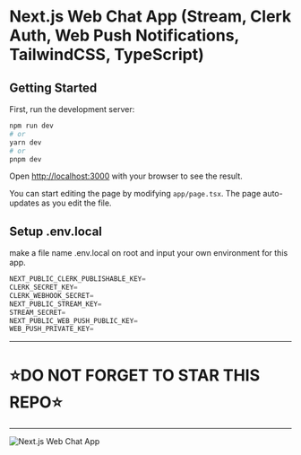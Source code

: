 # Next.js Web Chat App (Stream, Clerk Auth, Web Push Notifications, TailwindCSS, TypeScript)

## Getting Started

First, run the development server:

```bash
npm run dev
# or
yarn dev
# or
pnpm dev
```

Open [http://localhost:3000](http://localhost:3000) with your browser to see the result.

You can start editing the page by modifying `app/page.tsx`. The page auto-updates as you edit the file.

## Setup .env.local

make a file name .env.local on root and input your own environment for this app.

```js
NEXT_PUBLIC_CLERK_PUBLISHABLE_KEY=
CLERK_SECRET_KEY=
CLERK_WEBHOOK_SECRET=
NEXT_PUBLIC_STREAM_KEY=
STREAM_SECRET=
NEXT_PUBLIC_WEB_PUSH_PUBLIC_KEY=
WEB_PUSH_PRIVATE_KEY=
```

---

# ⭐DO NOT FORGET TO STAR THIS REPO⭐

---

![Next.js Web Chat App](https://res.cloudinary.com/dtnzi8jjv/image/upload/v1702024680/Screenshot_2023-12-08_153548_tobl7i.png)
